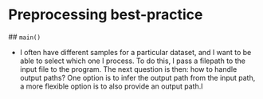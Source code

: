 # Preprocessing best-practice

## `main()`

- I often have different samples for a particular dataset, and I want to be able
  to select which one I process. To do this, I pass a filepath to the input file
  to the program. The next question is then: how to handle output paths? One
  option is to infer the output path from the input path, a more flexible option
  is to also provide an output path.l 

